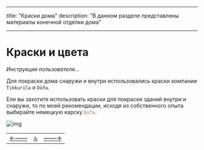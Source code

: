 
---

title: "Краски дома"
description: "В данном разделе представлены материалы конечной отделки дома"

---

<div class="navi"><nav id="navi"><!-- js --></nav></div>

# Краски и цвета 

*Инструкция пользователя…*

Для покраски дома снаружи и внутри использовались краски компании `Tikkurila` и `Düfa`.

Ели вы захотите использовать краски для покраски зданий внутри и снаружи, то по моей рекомендации, исходя из собственного опыта выбирайте немецкую карску <span style="color: #8F7161;">`Düfa`.

<span id="page-name-img" class="img" onclick="imgResize()">![img](https://img.a374.ru/kraski-banya.jpg)</span>

||||
|:----|:-----:|---:|
[←——](005-devices.md)|[ 🔝 ](#)|[——→](007-???.md)


<script src="assets/js/navi.js"></script>
